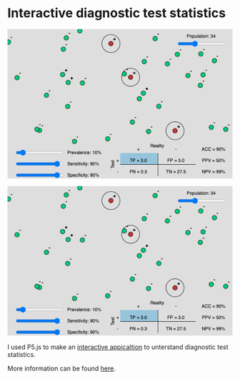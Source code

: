 # Interactive diagnostic test statistics
[![image](screen_shot.png)](https://wytamma.github.io/interactive-diagnostic-test-statistics/index.html)

![image](screen_shot.png)

I used P5.js to make an [interactive appicaltion](https://wytamma.github.io/interactive-diagnostic-test-statistics/index.html) to unterstand diagnostic test statistics.

More information can be found [here](https://en.wikipedia.org/wiki/Sensitivity_and_specificity#Confusion_matrix).

